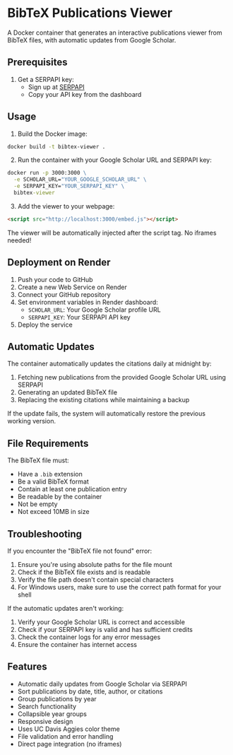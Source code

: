 # BibTeX Publications Viewer

A Docker container that generates an interactive publications viewer from BibTeX files, with automatic updates from Google Scholar.

## Prerequisites

1. Get a SERPAPI key:
   - Sign up at [SERPAPI](https://serpapi.com/)
   - Copy your API key from the dashboard

## Usage

1. Build the Docker image:
```bash
docker build -t bibtex-viewer .
```

2. Run the container with your Google Scholar URL and SERPAPI key:
```cmd
docker run -p 3000:3000 \
  -e SCHOLAR_URL="YOUR_GOOGLE_SCHOLAR_URL" \
  -e SERPAPI_KEY="YOUR_SERPAPI_KEY" \
  bibtex-viewer
```

3. Add the viewer to your webpage:
```html
<script src="http://localhost:3000/embed.js"></script>
```

The viewer will be automatically injected after the script tag. No iframes needed!

## Deployment on Render

1. Push your code to GitHub
2. Create a new Web Service on Render
3. Connect your GitHub repository
4. Set environment variables in Render dashboard:
   - `SCHOLAR_URL`: Your Google Scholar profile URL
   - `SERPAPI_KEY`: Your SERPAPI API key
5. Deploy the service

## Automatic Updates

The container automatically updates the citations daily at midnight by:
1. Fetching new publications from the provided Google Scholar URL using SERPAPI
2. Generating an updated BibTeX file
3. Replacing the existing citations while maintaining a backup

If the update fails, the system will automatically restore the previous working version.

## File Requirements

The BibTeX file must:
- Have a `.bib` extension
- Be a valid BibTeX format
- Contain at least one publication entry
- Be readable by the container
- Not be empty
- Not exceed 10MB in size

## Troubleshooting

If you encounter the "BibTeX file not found" error:
1. Ensure you're using absolute paths for the file mount
2. Check if the BibTeX file exists and is readable
3. Verify the file path doesn't contain special characters
4. For Windows users, make sure to use the correct path format for your shell

If the automatic updates aren't working:
1. Verify your Google Scholar URL is correct and accessible
2. Check if your SERPAPI key is valid and has sufficient credits
3. Check the container logs for any error messages
4. Ensure the container has internet access

## Features

- Automatic daily updates from Google Scholar via SERPAPI
- Sort publications by date, title, author, or citations
- Group publications by year
- Search functionality
- Collapsible year groups
- Responsive design
- Uses UC Davis Aggies color theme
- File validation and error handling
- Direct page integration (no iframes)
